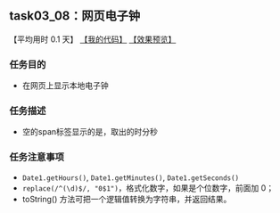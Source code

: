## task03_08：网页电子钟

【平均用时 0.1 天】
[【我的代码】](https://github.com/wangsiyuan233/MyDemo/blob/master/task03/08/task03_08.html)
[【效果预览】](https://wangsiyuan233.cn/MyDemo/task03/08/task03_08.html)

### 任务目的
- 在网页上显示本地电子钟

### 任务描述
- 空的span标签显示的是，取出的时分秒

### 任务注意事项
- `Date1.getHours()`, `Date1.getMinutes()`, `Date1.getSeconds()`
- `replace(/^(\d)$/, "0$1")`，格式化数字，如果是个位数字，前面加 0；
- toString() 方法可把一个逻辑值转换为字符串，并返回结果。










